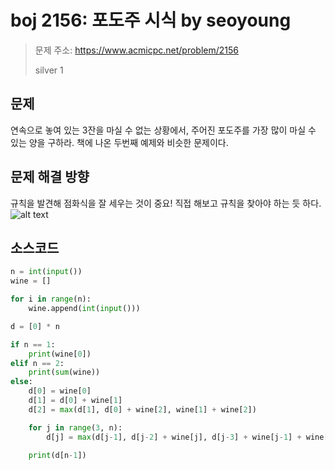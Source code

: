 # boj 2156: 포도주 시식 by seoyoung
> 문제 주소: https://www.acmicpc.net/problem/2156
> 
> silver 1

## 문제
연속으로 놓여 있는 3잔을 마실 수 없는 상황에서, 주어진 포도주를 가장 많이 마실 수 있는 양을 구하라.
책에 나온 두번째 예제와 비슷한 문제이다.

## 문제 해결 방향
규칙을 발견해 점화식을 잘 세우는 것이 중요! 직접 해보고 규칙을 찾아야 하는 듯 하다.
![alt text]()

## 소스코드

```python
n = int(input())
wine = []

for i in range(n):
    wine.append(int(input()))

d = [0] * n

if n == 1:
    print(wine[0])
elif n == 2:
    print(sum(wine))
else:
    d[0] = wine[0]
    d[1] = d[0] + wine[1]
    d[2] = max(d[1], d[0] + wine[2], wine[1] + wine[2])

    for j in range(3, n):
        d[j] = max(d[j-1], d[j-2] + wine[j], d[j-3] + wine[j-1] + wine[j])

    print(d[n-1])
```